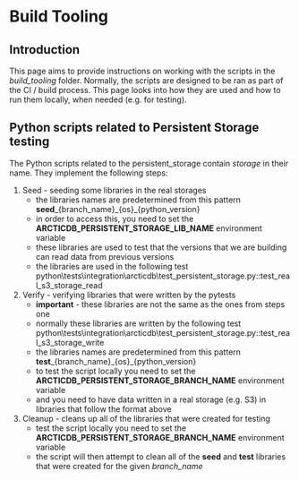 # Build Tooling

## Introduction

This page aims to provide instructions on working with the scripts in the *build_tooling* folder.
Normally, the scripts are designed to be ran as part of the CI / build process.
This page looks into how they are used and how to run them locally, when needed (e.g. for testing).

## Python scripts related to Persistent Storage testing

The Python scripts related to the persistent_storage contain *storage* in their name.
They implement the following steps:
1. Seed - seeding some libraries in the real storages
    - the libraries names are predetermined from this pattern **seed**_{branch_name}\_{os}\_{python_version}
    - in order to access this, you need to set the **ARCTICDB_PERSISTENT_STORAGE_LIB_NAME** environment variable 
    - these libraries are used to test that the versions that we are building can read data from previous versions
    - the libraries are used in the following test python\tests\integration\arcticdb\test_persistent_storage.py::test_real_s3_storage_read
2. Verify - verifying libraries that were written by the pytests
    - **important** - these libraries are not the same as the ones from steps one
    - normally these libraries are written by the following test python\tests\integration\arcticdb\test_persistent_storage.py::test_real_s3_storage_write
    - the libraries names are predetermined from this pattern **test**_{branch_name}\_{os}\_{python_version}
    - to test the script locally you need to set the **ARCTICDB_PERSISTENT_STORAGE_BRANCH_NAME** environment variable
    - and you need to have data written in a real storage (e.g. S3) in libraries that follow the format above
3. Cleanup - cleans up all of the libraries that were created for testing
    - test the script locally you need to set the **ARCTICDB_PERSISTENT_STORAGE_BRANCH_NAME** environment variable
    - the script will then attempt to clean all of the **seed** and **test** libraries that were created for the given *branch_name*
